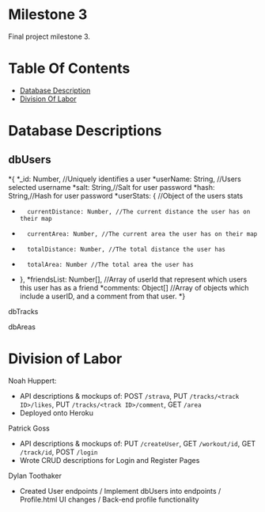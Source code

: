 # Milestone 3
Final project milestone 3.

# Table Of Contents
- [Database Description](#database-description)
- [Division Of Labor](#division-of-labor)

# Database Descriptions
## dbUsers

*{
*_id: Number, //Uniquely identifies a user
*userName: String, //Users selected username
*salt: String,//Salt for user password
*hash: String,//Hash for user password
*userStats: { //Object of the users stats
 *       currentDistance: Number, //The current distance the user has on their map
 *       currentArea: Number, //The current area the user has on their map
 *       totalDistance: Number, //The total distance the user has
 *       totalArea: Number //The total area the user has
*    },
*friendsList: Number[], //Array of userId that represent which users this user has as a friend
*comments: Object[] //Array of objects which include a userID, and a comment from that user.
*}

dbTracks

dbAreas

# Division of Labor
Noah Huppert: 
* API descriptions & mockups of: POST `/strava`, PUT `/tracks/<track ID>/likes`, PUT `/tracks/<track ID>/comment`, GET `/area`
* Deployed onto Heroku

Patrick Goss
* API descriptions & mockups of: PUT `/createUser`, GET `/workout/id`, GET `/track/id`, POST `/login`
* Wrote CRUD descriptions for Login and Register Pages

Dylan Toothaker
* Created User endpoints / Implement dbUsers into endpoints / Profile.html UI changes / Back-end profile functionality


